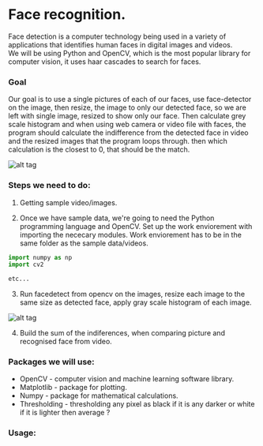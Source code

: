 # Face recognition.

Face detection is a computer technology being used in a variety of applications that identifies human faces in digital images and videos.  
We will be using Python and OpenCV, which is the most popular library for computer vision, it uses haar cascades to search for faces.


### Goal
Our goal is to use a single pictures of each of our faces, use face-detector on the image, then resize, the image to only our detected face, so we are left with single image, resized to show only our face. Then calculate grey scale histogram and when using web camera or video file with faces, the program should calculate the indifference from the detected face in video and the resized images that the program loops through. then which calculation is the closest to 0, that should be the match.


![alt tag](https://images.duckduckgo.com/iu/?u=https%3A%2F%2Fsophosnews.files.wordpress.com%2F2015%2F02%2Fface-detection_550.jpg%3Fw%3D640&f=1)


### Steps we need to do:
1. Getting sample video/images.

2. Once we have sample data, we're going to need the Python programming language and OpenCV. Set up the work enviorement with importing the nececary modules. Work enviorement has to be in the same folder as the sample data/videos.
```Python
import numpy as np
import cv2

etc...
```
3. Run facedetect from opencv on the images, resize each image to the same size as detected face, apply gray scale histogram of each image.  

![alt tag](https://scontent.xx.fbcdn.net/v/t34.0-0/p280x280/18644345_10154930437348241_2107617379_n.jpg?_nc_ad=z-m&oh=cee4ab19fcf9316a909e3570ca447fd1&oe=592679D9)

4. Build the sum of the indiferences, when comparing picture and recognised face from video.


### Packages we will use:
* OpenCV - computer vision and machine learning software library.  
* Matplotlib - package for plotting. 
* Numpy - package for mathematical calculations. 
* Thresholding - thresholding any pixel as black if it is any darker or white if it is lighter then average ?

### Usage:
